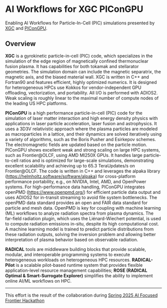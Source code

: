 # AI Workflows for XGC PIConGPU

Enabling AI Workflows for Particle-In-Cell (PIC) simulations presented by 
[XGC](https://xgc.pppl.gov/html/general_info.html) and 
[PIConGPU](https://helmholtz.software/software/picongpu).

## Overview

**XGC** is a gyrokinetic particle-in-cell (PIC) code, which specializes in the 
simulation of the edge region of magnetically confined thermonuclear fusion 
plasma. It has capabilities for both tokamak and stellarator geometries. 
The simulation domain can include the magnetic separatrix, the magnetic axis, 
and the biased material wall. XGC is written in C++ and Fortran90 and features 
efficient, highly optimized numerics. It is designed for heterogeneous HPCs 
use Kokkos for vendor-independent GPU offloading, vectorization, and 
portability. All I/O is performed with ADIOS2. Weak scaling is roughly linear 
to the maximal number of compute nodes of the leading US HPC platforms.

**PIConGPU** is a high performance particle-in-cell (PIC) code for 
the simulation of laser matter interaction and high energy density physics 
with applications in laser particle acceleration, laser fusion and astrophysics. 
It uses a 3D3V relativistic approach where the plasma particles are modeled as 
macroparticles in a lattice, and their dynamics are solved iteratively using 
a variety of algorithms, such as the Boris Pusher and Esirkepov schemes. 
The electromagnetic fields are updated based on the particle motion.
PIConGPU shows excellent weak and strong scaling on large HPC systems, such as 
Frontier@OLCF, using AMD MI250X GPUs. It handles large particle-to-cell 
ratios and is optimized for large-scale simulations, demonstrating excellent 
scalability and achieving up to 65.3 TeraUpdates/s on Frontier@OLCF.
The code is written in C++ and leverages the alpaka library 
(https://helmholtz.software/software/alpaka) for cross-platform performance 
portability, e.g., on NVIDIA, Intel, AMD, and OpenPower systems. 
For high-performance data handling, PIConGPU integrates openPMD 
(https://www.openpmd.org/) for efficient particle data output and uses ADIOS2 
for in-transit streaming to avoid file system bottlenecks. The openPMD data 
standard provides an open and FAIR data standard for particle and mesh data. 
OpenPMD is key for coupling with machine learning (ML) workflows to analyze 
radiation spectra from plasma dynamics. The far-field radiation plugin, which 
uses the Liénard-Wiechert potential, is used to compute radiation emissions 
in-situ, despite its high computational cost. A machine learning model is 
trained to predict particle distributions from these radiation outputs, 
solving the inversion problem and allowing better interpretation of plasma 
behavior based on observable radiation.

**RADICAL** tools are middleware building blocks that provide scalable, modular, 
and interoperable programming systems to execute heterogeneous workloads on 
heterogeneous HPC resources. **RADICAL-Pilot** is a scalable pilot-based 
runtime system that provides flexible application-level resource management 
capabilities; **ROSE (RADICAL Optimal & Smart-Surrogate Explorer)** simplifies 
the ability to implement online AI/ML workflows on HPC.

***

This effort is the result of the collaboration during 
[Spring 2025 AI Focused Frontier Hackathon](https://www.olcf.ornl.gov/calendar/spring-2025-ai-focused-frontier-hackathon/)

